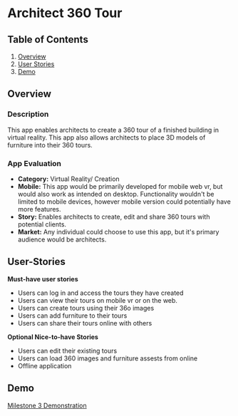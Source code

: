 # Architect 360 Tour

## Table of Contents
1. [Overview](#Overview)
1. [User Stories](#User-Stories)
1. [Demo](#Demo)

## Overview
### Description
This app enables architects to create a 360 tour of a finished building in virtual reality. This app also allows architects to place 3D models of furniture into their 360 tours. 

### App Evaluation
- **Category:** Virtual Reality/ Creation
- **Mobile:** This app would be primarily developed for mobile web vr, but would also work as intended on desktop. Functionality wouldn't be limited to mobile devices, however mobile version could potentially have more features.
- **Story:** Enables architects to create, edit and share 360 tours with potential clients.
- **Market:** Any individual could choose to use this app, but it's primary audience would be architects.

## User-Stories

**Must-have user stories**

* Users can log in and access the tours they have created
* Users can view their tours on mobile vr or on the web.
* Users can create tours using their 36o images
* Users can add furniture to their tours
* Users can share their tours online with others

**Optional Nice-to-have Stories**

* Users can edit their existing tours
* Users can load 360 images and furniture assests from online
* Offline application

## Demo 

<a href="https://www.youtube.com/watch?v=uUA6_Tq-exk" target="_blank">Milestone 3 Demonstration</a>
